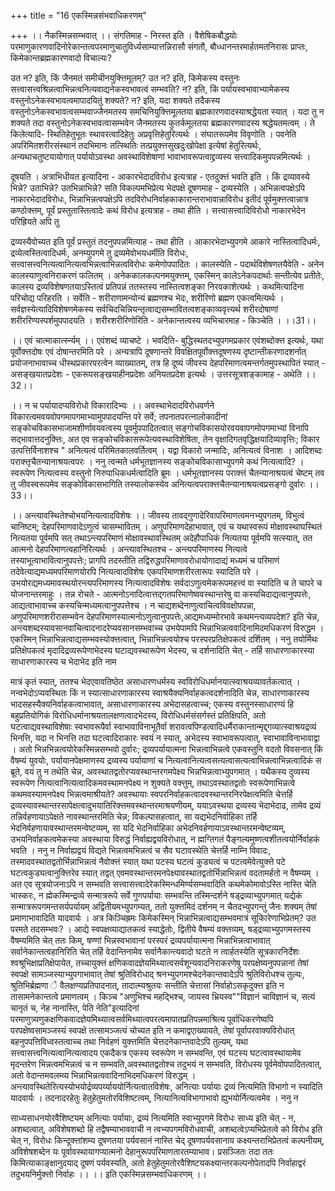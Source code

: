 +++
title = "16 एकस्मिन्नसंभवाधिकरणम्"

+++
।। नैकस्मिन्नसम्भवात् ।। संगतिमाह - निरस्त इति । वैशेषिकबौद्धयोः परमाणुकारणवादिनोरेकान्तत्वपरमाणुचातुविर्ध्यसाम्यात्तन्निरासौ संगतौ, बौध्धानन्तरमार्हतमतनिरासः प्राप्तः, किमेकान्तब्रह्मकारणवादो विचाल्यः?

उत न? इति, किं जैनमतं समीचीनयुक्त्तिमूलम्? उत न? इति, किमेकस्य वस्तुनः सत्त्वासत्त्वश्रिन्नत्वाभिन्नत्वनित्यवाद्यनेकस्वभावत्वं सम्भवति? न? इति, किं पर्यायस्वभावाभ्यामेकस्य वस्तुनोऽनेकस्वभावत्वमापादयितुं शक्यते? न? इति, यदा शक्यते तदैकस्य वस्तुनोऽनेकस्वभावत्वसम्भवाज्जैनमतस्य समचिनियुक्त्तिमूलतया ब्रह्मकारणवादस्याश्रद्धेयता स्यात् । यदा तु न शक्यते तदा वस्तुनोऽनेकस्वभावत्वासम्भवेन जैनमतस्य कुतर्कमूलतया ब्रह्मकारणवादस्य श्रद्धेयतमत्वम् । ते किलेत्यादि- स्थितिहेतुभूतः स्थावरत्वादिहेतुः अप्रवृत्तिहेतुरित्यर्थः । संघातरूपमेव विवृणोति । पवनेति अपरिमितशरीरसंस्थानं तदभिमानः तत्स्थितिः तत्प्रयुक्त्तसुखदुःखोपेक्षा इत्येषां हेतुरित्यर्थः, अन्यथाचतुष्टयायोगात् पर्यायोऽवस्था अवस्थाविशेषाणां भावाभावरूपत्वाद्द्रव्यस्य सत्त्वादिकमुपपन्नमित्यर्थः ।

दूषयति । अत्राभिधीयत इत्यादिना - आकारभेदादविरोध इत्यत्राह - एतदुक्त्तं भवति इति । किं द्रव्यावस्ये भिन्ने? उताभिन्ने? उतभिन्नाभिन्ने? सति विकल्पमभिप्रेत्य भेदपक्षे दूषणमाह - द्रव्यस्येति । अभिन्नत्वपक्षेऽपि नाकारभेदादविरोधः, भिन्नाभिन्नत्वपक्षेऽपि तदविरोधनिर्वाहकाकारान्तराभावान्नाविरोध इतीदं पूर्वमुक्त्तत्वान्नात्र कण्ठोक्त्तम्, पूर्वं प्रस्तुतास्तित्वादेः कथं विरोध इत्यत्राह - तथा हीति । सत्त्वासत्त्वादिविरोधो नाकारभेदेन परिह्रियते अपि तु

द्रव्यस्यैवोच्यत इति पूर्वं प्रस्तुतं तदनुपपन्नमित्याह - तथा हीति । आकारभेदाभ्युपगमे आकारे नास्तित्वादिधर्मः, द्रव्येत्वस्तित्वादिधर्मः, अनम्युपगमे तु द्रव्यमेवोभयधर्मीति विरोधः, सत्त्वासत्त्वनित्यत्वानित्यत्वभिन्नत्वाभिन्नत्वविरोधः कमेणोपपादितः । कालस्येति - पदार्थविशेषणतयैवेति - अनेन कालस्याणुत्वनिराकरणं फलितम् । अनेककालकल्पनमयुक्त्तम्, एकस्मिन् कालेऽनेकपदार्थाः सन्तीत्येव प्रतीतेः, कालस्य द्रव्यविशेषणतयाऽस्तित्वं प्रतिपन्नं ततस्तस्य नास्तित्वशङ्का निरवकाशेत्यर्थः । कथमित्यादिना परिचोद्य परिहरति । सर्वेति - शरीराणामन्योन्यं ब्रह्मणश्च भेदः, शरीरिणो ब्रह्मण एकत्वमित्यर्थः । सर्वज्ञस्येत्यादिविशेषणमेकस्य सर्वचिदचिन्नियन्तृत्वाद्यसम्भावितत्वशङ्काव्यवृत्त्यर्थ शरीरदोषाणां शरीररिण्यस्पर्शमुपपादयति । शरीरशरीरिणोरिति - अनेकान्तत्वस्य व्यभिचारमाह - किञ्चेति । ।।31।।

।। एवं चात्माकार्त्स्न्यम् ।। एवंशब्दं व्याचष्टे । भवदिति- बुद्धिस्थतदभ्युपगमप्रकार एवंशब्दोक्त्त इत्यर्थः, यथा पूर्वोक्त्तदोषः एवं दोषान्तरमिति परे । अन्यत्रापि दूषणान्तरे विवक्षितपूर्वोक्त्तदूषणस्य दृष्टान्तीकरणादशर्नात् प्रयोजनाभावाच्च धीस्थप्रकारपरत्वेन व्याख्यातम्, तत्र हि दूष्यं जीवस्य देहपरिमाणत्वमन्तर्गतमुपस्थापितं स्यात् - असङ्खयातप्रदेशः - एकरूपसङ्खयाहीनप्रदेशः अनियतप्रदेश इत्यर्थः । उत्तरसूत्रशङ्कामाह - अथेति ।।32।।

।। न च पर्यायादप्यविरोधो विकारादिभ्यः ।। अवस्थाभेदादविरोधवर्णने विकारत्वमवयवोपगमापगमाभ्यामुपपादयन्ति परे सर्वे; तपनातपरत्नालोकादीनां सङ्कोचविकासभाजामशीर्णावयवत्वस्य पूवर्मुपपादितत्वात् सङ्गोचविकासयोरवयवापगमोपगमाभ्यां विनापि सद्भावात्तदनुक्त्तिः, अत एव सङ्कोचविकासरूपेत्यवस्थाविशेषिता, तेन वृक्षादिगतवृद्धिक्षयादिव्यावृत्तिः; विकार उत्पत्तिर्विनाशश्च " अनित्यत्वं परिमितकालवर्तित्वम् । यद्वा विकारो जन्मादिः, अनित्यत्वं विनाशः । आदिशब्दः पराक्त्तृचैतन्यानाश्रयत्वपरः । ननु त्वन्मते धर्मभूतज्ञानस्य सङ्कोचविकासाभ्युपगमे कथं नित्यत्वादि? । स्वरूपेण नित्यत्वस्य वस्तुनो निरुपाधिकधर्मत्वादिति ब्रूमः । धर्मभूतज्ञानस्य पराक्त्तं चैतन्यानाश्रयत्वं चेष्टम् तव तु जीवस्वरूपमेव सङ्कोविकासभागिति तस्यालोकस्येव अनित्यत्वपराक्त्तचैतन्यानाश्रयत्वप्रसङ्गो दुर्वारः ।।33।।

।। अन्त्यावस्थितेश्चोभयनित्यत्वादविशेषः ।। जीवस्य तावद्गुणादेरिवापरिमाणत्वमनभ्युपगतम्, विभुत्वं चानिष्टम्; देहपरिमाणवादेऽणुत्वं चासम्भावितम् । अणुपरिमाणदेहाभावात्, एवं च यथास्वरूपं मोक्षावस्थाघस्थितं नित्यतया पूर्वमपि सत् तथाऽन्त्यपरिमाणं मोक्षावस्थावस्थितम् अदेहौपाधिकं नित्यतया पूर्वमपि सत्स्यात्, तत आत्मनो देहपरिमाणत्वहानिरित्यर्थः । अन्त्यावस्थितश्च - अन्त्यपरिमाणस्य नित्यत्वे तस्याभूत्वाभावित्वानुपपत्तेः; प्रागपि तदस्तीति तद्विरुद्धपरिमाणावरोधायोगादाद्यं मध्यमं च परिमाणं तदेवेत्याद्यमध्यमपरिमाणयोरपि नित्यत्वादविशेषः एकपरिमाणशरीरतारूपः स्यादिति परे । उभयोरद्यमध्यमावस्थयोरन्त्यपरिमाणस्य नित्यत्वादविशेषः सर्वदाऽणुत्वमेकरूपमहत्त्वं वा स्यादिति च ते चापरे च योजनान्तरमाहुः । तन्न रोचते - आत्मनोऽनादित्वात्तद्गतपरिमाणेष्ववस्थान्तरेषु वा कस्यचिदाद्यत्वानुपपत्तेः, आद्यत्वाभावाच्च कस्यचिन्मध्यमत्वानुपपत्तेश्च । न चाद्यशब्देनाणुत्वाचित्वविवक्षोपपन्ना, अणुपरिमाणशरीरासम्भवेन देहपरिमाणस्यात्मनोऽणुत्वानुपपत्तेः,आद्यमध्यम्मोरभावे कथमन्त्यव्यपदेश? इति चेन्न, अन्त्यशब्दस्यावसानवाचित्वादनादरेप्यवसानसम्भवाच्च उभयेपामपि भिन्नाभिन्नत्ववादिनामिदमधिकरणं विरुद्धम । एकस्मिन् भिन्नाभिन्नत्वाद्यसम्भवस्योक्त्तत्वात्, भिन्नाभिन्नत्वयोश्च परस्परप्रतिक्षेपकत्वं दर्शितम् । ननु तयोर्मिथः प्रतिक्षेपकत्वं मृदादिद्रव्यरूपेणाभेदस्य घटाद्यवस्थारूपेण भेदस्य, च दर्शनादिति चेत् - तर्हि साधारणाकारस्या साधारणाकारस्य च भेदाभेद इति नाम

मात्रं कृतं स्यात्, ततश्च भेदएवावतिष्ठेत असाधारणधर्मस्य स्वविरोधिधर्मानयात्स्वाश्रयव्यावर्तकत्वात् । नन्वभेदोऽप्यवस्थितः किं न स्यात्साधारणाकारस्य स्वाश्रयैक्यनिर्वाहकत्वदर्शनादिति चेन्न, साधारणाकारस्य भादसहस्यैक्यनिर्वाहकत्वाभावात्, असाधारणाकारस्य अभेदासहत्वाच्च; एकस्य वस्तुनस्साधारण्यं हि बहुप्रतियोगिकं विरोधिधर्मानाश्रयतालक्षणत्वादभेदस्य, विरोधिधर्मसंसर्गस्तं प्रतिक्षिपति, अतो घटत्वाद्यवस्थाविशेषाः स्वभावरूपैर्वा स्वाभावाविनाभूतैर्वा शरावत्वपिण्डत्वादिधर्मैराकान्तान्मृद्द्गव्यात्स्वाश्रयद्रव्यं भिनत्ति, यदा न भिनत्ति तदा घटत्वादिराकारः स्वयं न स्यात्, अभेदस्य स्वाभावरूपत्वात्, स्वाभावाविनाभावाद्वा । अतो भिन्नभिन्नत्वयोरेकस्मिन्नसम्भवो दुर्वारः; द्रव्यपर्यायात्मना भिन्नत्वाभिन्नत्वे एकवस्तुनि वदतो विवसनात् किं वैषम्यं युवयोः, पर्यायानपेक्षमाणस्य द्रव्यस्य पर्यायाणां च नित्यत्वानित्यत्वसत्यत्वासत्यत्वाभिन्नत्वाभिन्नत्वादिकं स ब्रूते, वयं तु न तथेति चेन्न, अवस्थातद्वतोरप्यवस्थान्तरगमपेक्ष्य भिन्नभिन्नत्वाभ्युपगमात् । यथैकस्य दुव्यस्य स्वरूपेण नित्यत्वानित्यत्वादिकमवस्थामनपेक्ष्य न शुक्यते वक्त्तुम्, तथाऽवस्थातद्वतोः स्वरूपेणाभिन्नत्वे कथमवस्यामनपेक्ष्य भिन्नत्वमाश्रीयते? अवस्थायाः स्वपरनिर्वाहकत्वादवस्थान्तरनिरपेक्षत्वमिति चेत्तर्हि द्रव्यस्यावस्थान्तरसापेक्षत्वादुभयातिरिक्त्तमवस्थान्तरमाश्रयणीयम्, ययाऽवस्थया द्रव्यस्य भेदाभेदाढ, तामेव द्रव्यं तन्निर्वहणायाऽपेक्षते नावस्थान्तरमिति चेन्न; विकल्पासहत्वात्, सा यद्यभेदनिर्वाहिका तर्हि भेदनिर्वहणायावस्थान्तरमन्वेष्टव्यम्, सा यदि भेदनिर्वाहिका अभेदनिवर्हणायाऽवस्थान्तरमन्वेष्टव्यम्, उभयनिर्वाहकत्वमेकस्या अवस्थाया विरुद्धं निर्वाह्यद्वयविरोधात्, न ह्मग्तिगतं पैङ्गल्यमुष्णत्वशीतत्वयोर्निर्वाहकं भवति । ननु न निर्वाह्यद्वयं विद्यते भिन्नत्वमभिन्नत्वं च सैव घटावस्थेति चेत्तर्हि नाम्नि विवादः, तस्मादवस्थातद्वतोर्भिन्नाभिन्नत्वं नैवोक्त्तं स्यात् यथा पटस्य घटत्वं कुड्यत्वं च पटत्वमेवेत्युक्त्ते पटे घटत्वकुड्यत्वानुक्त्तिरेव स्यात् तद्वत् एवमवस्थान्तरमनपेक्ष्यावस्थातद्वतोर्भिन्नाभिन्नत्वं वदतामर्हतो न वैषम्यम् । अत एव सूत्रयोजनाऽपि न सम्भवति सत्त्वासत्त्वादेरेकस्मिन्धमिर्ण्यसम्भवादिति कथमेकोमावोऽस्ति नास्ति चेति भास्करः, न ह्मेकस्मिन्द्रव्ये सन्मात्ररूपे सर्वे गुणपर्यायाः सम्भवन्ति तस्मिन्दर्शने षड्द्रव्याभ्युपगमात् यद्येकं सन्मात्ररूपगमन्तसर्यपर्यायम् अद्वितीयमभ्युपगम्यत्, ततो युक्त्तमिदं दर्शनम् न चैतदभ्युपगन्तुं जैनः शक्यम् तेषां प्रमाणाभावादिति यादवार्यः । अत्र किञ्चिह्रमः किमेकस्मिन् भिन्नाभिन्नत्वाद्यसम्भवमात्रं सूकिारेणाभिप्रेतम्? उत परमते तदसम्भवः? । आद्ये स्वपक्षव्याद्यातकत्वं स्याद्धेतोः, द्वितीये वैषम्यं वक्त्तव्यम्, षड्द्रव्याभ्युपगमस्तस्य वैषम्यमिति चेत् ततः किम्, षण्णां भिन्नस्वभावानां परस्परं द्रव्यपर्यायात्मना भिन्नाभिन्नत्वाभावात् सर्वानेकान्तत्वहानिरिति चेत् तर्हि वेदान्तिनामेव सर्वानैकान्त्यवादो घटते न त्वार्हतस्येति सूत्रकारनिर्देशः श्वश्रूभिक्षाप्रतिक्षेपायेत, तच्चायुक्त्तं क्षणिकवादज्ञेयमिथ्यात्वसर्वशून्यवादनिराकरणेषु परपक्षेष्यनुपपन्नानां तेषां स्वपक्षे सामञ्जस्याभ्युपगाभावात् तेषां श्रुतिविरोधाद् श्रनभ्युपगमश्चेदनेकान्तवादेऽपि श्रुतिविरोधश्च तुल्यः, श्रुतिभिर्ब्रह्मणा े वैलक्षण्यप्रतिपादनात्, तादात्म्यश्रुतयः सन्तीति चेत्तासां निर्वाहोऽसकृदुक्त्त इति न तासामनेकान्तत्वे प्रमाणत्वम् । किञ्च "अणुभिश्च महद्भिश्च, जायस्व भ्रियस्व""विज्ञानं चाविज्ञानं च, सत्यं चानृतं च, नेह नानास्ति, पेति नेति"इत्यादिनां परमाणुत्र्यणुकक्षणिकवादज्ञेयमिथ्यात्वसर्वमिथ्यात्वपरत्वमापातप्रतिपन्नमाश्रित्य पूर्वाधिकरणेष्वपि परपक्षेष्वसामञ्जस्यं स्वपक्षे तत्सामञ्जत्यं चोच्यत इति न कमाद्वएाख्यायते, तेषां पूर्वापरवाक्यविरोधात् बहनुपपत्तिविध्वस्तत्वाच्च तथा निर्वहणं युक्त्तमिति चेत्तदनेकान्तवादेऽपि तुल्यम्, यथा सत्त्वासत्त्वनित्यत्वानित्यत्वादय एकदैकत्र एकस्य स्वरूपेण न सम्भवन्ति, एवं घटस्य घटत्वावस्थायामेव मृदन्तरेण भिन्नत्वमभिन्नत्वं च न सम्भवति,अवस्थातद्वतोश्च तदुभयं न सम्भवति, विरोधस्य पूर्वमेवोपपादितत्वात्, अतो वेदान्तमवलम्व्य भिन्नाभिन्नत्ववादिनाभिदमधिकरणं विरुद्धम् । अन्त्यावस्थितेरित्यस्योभयोर्द्रव्यपर्य्याययोर्नित्यत्वातविशेषः, अनित्याः पर्यायाः द्रव्यं नित्यमिति विभागो न स्यादिति यादवार्यः । तदनादरहेतुः हेतुहेतुमतोरविशिष्टत्वम्, नित्यानित्यविभागाभावो ह्युभयोर्नित्यत्वमेव । ननु न

साध्यसाधनयोरवैशिष्टयम् अनित्याः पर्यायाः, द्रव्यं नित्यमिति स्वाभ्युपगमे विरोधः साध्य इति चेत् - न, अशब्दत्वात्, अविशेषशब्दो हि तद्वैषम्याभाववाची न त्वभ्यपगमविरोधवाची, अशब्दत्वेऽप्यभिप्रेतत्वे को विरोध इति चेत् न, विरोधः किन्दूक्त्तांशम्य दूषणतया पर्यवसानं नास्ति चेद् दूषणपर्यवसानाय कक्ष्यन्तराभिप्रेतत्वं कल्पनीयम्, अविशेषशब्देन यः पूर्वावस्थायागप्यात्मनो देहानुरूपपरिमाणतारतम्याभाव। प्रसञ्जितः तदा ततः किमित्याकाङ्क्षानुदयाद् दूषणं पर्यवस्यति, अतो हेतुहेतुमतोरवैशिष्टयकक्ष्यान्तरकल्पनोपेतादपि निर्वाहाद्वरं तदुभयनिर्मुक्त्तो निर्वाहः ।। ।। इति एकस्मिन्नसम्भवाधिकरणम् ।।

